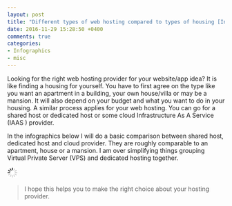 ```yaml
---
layout: post
title: "Different types of web hosting compared to types of housing [Infographics]"
date: 2016-11-29 15:28:50 +0400
comments: true
categories:
- Infographics
- misc
---
```


Looking for the right web hosting provider for your website/app idea? It is like finding a housing for yourself. You have to first agree on the type like you want an apartment in a building, your own house/villa or may be a mansion. It will also depend on your budget and what you want to do in your housing. A similar process applies for your web hosting. You can go for a shared host or dedicated host or some cloud Infrastructure As A Service (IAAS ) provider.

In the infographics below I will do a basic comparison between shared host, dedicated host and cloud provider. They are roughly comparable to an apartment, house or a mansion. I am over simplifying things grouping Virtual Private Server (VPS) and dedicated hosting together.

<!-- more -->

<img class="center" src="/images/generic/loading.gif" data-echo="/images/web-host-as-housing/web-host-as-housing-med.png" title="Different types of web hosting compared to types of housing" alt="Different types of web hosting compared to types of housing">

> I hope this helps you to make the right choice about your hosting provider.
